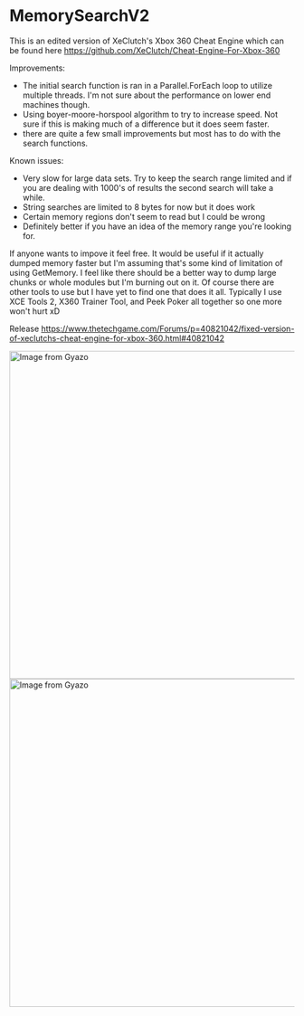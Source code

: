 # MemorySearchV2

This is an edited version of XeClutch's Xbox 360 Cheat Engine which can be found here https://github.com/XeClutch/Cheat-Engine-For-Xbox-360

Improvements:
* The initial search function is ran in a Parallel.ForEach loop to utilize multiple threads. I'm not sure about the performance on lower end machines though.
* Using boyer-moore-horspool algorithm to try to increase speed. Not sure if this is making much of a difference but it does seem faster.
* there are quite a few small improvements but most has to do with the search functions.

  
Known issues:
* Very slow for large data sets. Try to keep the search range limited and if you are dealing with 1000's of results the second search will take a while.
* String searches are limited to 8 bytes for now but it does work
* Certain memory regions don't seem to read but I could be wrong
* Definitely better if you have an idea of the memory range you're looking for.

If anyone wants to impove it feel free. It would be useful if it actually dumped memory faster but I'm assuming that's some kind of limitation of using GetMemory. I feel like there should be a better way to dump large chunks or whole modules but I'm burning out on it. Of course there are other tools to use but I have yet to find one that does it all. Typically I use XCE Tools 2, X360 Trainer Tool, and Peek Poker all together so one more won't hurt xD

Release
https://www.thetechgame.com/Forums/p=40821042/fixed-version-of-xeclutchs-cheat-engine-for-xbox-360.html#40821042

<a href="https://gyazo.com/80ce96c9f6e956701bd9395555866a4b"><img src="https://i.gyazo.com/80ce96c9f6e956701bd9395555866a4b.png" alt="Image from Gyazo" width="580"/></a>
<a href="https://gyazo.com/a2cfd468fa1c394dbdda9dfbe7102c9e"><img src="https://i.gyazo.com/a2cfd468fa1c394dbdda9dfbe7102c9e.png" alt="Image from Gyazo" width="580"/></a>
